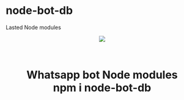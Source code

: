 # node-bot-db
Lasted Node modules
<br>
<center><img src="https://telegra.ph/file/b4d841a438639d3858daf.png"><center>
  
 <br><h1>
 <b>Whatsapp bot Node modules</b>
 <br>
 <b>npm i node-bot-db</b>
 </h1>
